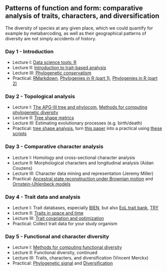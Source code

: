 Patterns of function and form: comparative analysis of traits, characters, and diversification
----------------------------------------------------------------------------------------------
The diversity of species at any given place, which we could quantify for example by metabarcoding, as well
as their geographical patterns of diversity are not simply accidents of history. 

### Day 1 - Introduction

- Lecture I: [Data science tools: R](w3d1/lecture1.md)
- Lecture II: [Introduction to trait-based analysis](w3d1/lecture2.md)
- Lecture III: [Phylogenetic conservatism](w3d1/lecture3.md)
- Practical: [RMarkdown](https://github.com/naturalis/CourseComparativeMethods/blob/master/lecture1/First_RMarkdown_Document.Rmd), [Phylogenies in R (part 1)](https://github.com/naturalis/CourseComparativeMethods/blob/master/lecture1/Introduction_phylo.Rmd),
[Phylogenies in R (part 2)](https://github.com/naturalis/CourseComparativeMethods/blob/master/lecture2/PhylogeneticTree.rmd)

### Day 2 - Topological analysis

- Lecture I: [The APG-III tree and phylocom](w3d2/lecture1.md), [Methods for computing phylogenetic diversity](w3d5/lecture2/lecture2.md)
- Lecture II: [Tree shape metrics](w3d2/lecture2.md)
- Lecture III: Estimating evolutionary processes (e.g. birth/death)
- Practical: [tree shape analysis](w3p2), turn [this paper](http://journals.plos.org/plosone/article?id=10.1371/journal.pone.0179553#sec002) into a practical using [these scripts](http://datadryad.org/resource/doi:10.5061/dryad.sm379)

### Day 3 - Comparative character analysis

- Lecture I: Homology and cross-sectional character analysis
- Lecture II: Morphological characters and longitudinal analysis (Aidan Couzens)
- Lecture III: Character data mining and representation (Jeremy Miller)
- Practical: [Ancestral state reconstruction under Brownian motion](https://github.com/naturalis/CourseComparativeMethods/blob/master/lecture3/AncestralStatesReconstruction.Rmd) and [Ornstein-Uhlenbeck models](https://github.com/naturalis/CourseComparativeMethods/blob/master/lecture5/OUModels.Rmd)

### Day 4 - Trait data and analysis

- Lecture I: Trait databases, especially [BIEN](https://github.com/naturalis/RBIEN/tree/master/tutorials), but also [EoL trait bank](http://eol.org/info/516), [TRY](https://www.try-db.org/TryWeb/Home.php)
- Lecture II: [Traits in space and time](w3d4/lecture2.md)
- Lecture III: [Trait covariation and optimization](w3d4/lecture3.md)
- Practical: Collect trait data for your study organism

### Day 5 - Functional and character diversity

- Lecture I: [Methods for computing functional diversity](w3d5/lecture1.md)
- Lecture II: Functional diversity, continued
- Lecture III: Traits, characters, and diversification (Vincent Merckx)
- Practical: [Phylogenetic signal](https://github.com/naturalis/CourseComparativeMethods/blob/master/lecture6/PD.Rmd) and [Diversification](https://github.com/naturalis/CourseComparativeMethods/blob/master/lecture7/Diversification.Rmd)

<!--
With considerable re-use from:
http://www.salvias.net/~brian/ECOL596/Trait-based_Ecology_%26_Evolution/Archive.html
https://github.com/simjoly/CourseComparativeMethods
-->
